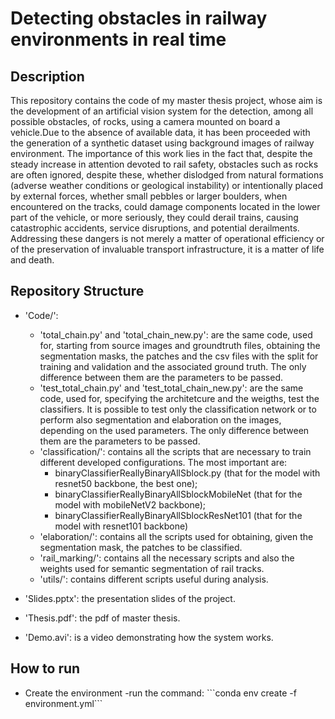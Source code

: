 # Detecting obstacles in railway environments in real time

## Description
This repository contains the code of my master thesis project, whose aim is the development of an artificial vision system for the detection, among all possible obstacles, of rocks, using a camera mounted on board a vehicle.Due to the absence of available data, it has been proceeded with the generation of a synthetic dataset using background images of railway environment. 
The importance of this work lies in the fact that, despite the steady increase in attention devoted to rail safety, obstacles such as rocks are often ignored, despite these, whether dislodged from natural formations (adverse weather conditions or geological instability) or intentionally placed by external forces, whether small pebbles or larger boulders, when encountered on the tracks, could damage components located in the lower part of the vehicle, or more seriously, they could derail trains, causing catastrophic accidents, service disruptions, and potential derailments. Addressing these dangers is not merely a matter of operational efficiency or of the preservation of invaluable transport infrastructure, it is a matter of life and death.

## Repository Structure
- 'Code/':
	- 'total_chain.py' and 'total_chain_new.py': are the same code, used for, starting from source images and groundtruth files, obtaining the segmentation 	masks, the patches and the csv files with the split for training and validation and the associated ground truth. The only difference between them are the parameters to be passed. 
	- 'test_total_chain.py' and 'test_total_chain_new.py': are the same code, used for, specifying the architetcure and the weigths, test the classifiers. It is possible to test only the classification network or to perform also segmentation and elaboration on the images, depending on the used parameters. The only difference between them are the parameters to be passed.
	- 'classification/': contains all the scripts that are necessary to train different developed configurations. The most important are:
   		- binaryClassifierReallyBinaryAllSblock.py (that for the model with resnet50 backbone, the best one);
       - binaryClassifierReallyBinaryAllSblockMobileNet (that for the model with mobileNetV2 backbone);
       - binaryClassifierReallyBinaryAllSblockResNet101 (that for the model with resnet101 backbone)
	- 'elaboration/': contains all the scripts used for obtaining, given the segmentation mask, the patches to be classified.
	- 'rail_marking/': contains all the necessary scripts and also the weights used for semantic segmentation of rail tracks.
	- 'utils/': contains different scripts useful during analysis.

 - 'Slides.pptx': the presentation slides of the project.
 - 'Thesis.pdf': the pdf of master thesis.
 - 'Demo.avi': is a video demonstrating how the system works.

## How to run
- Create the environment
  	-run the command: \```conda env create -f environment.yml\``` 





